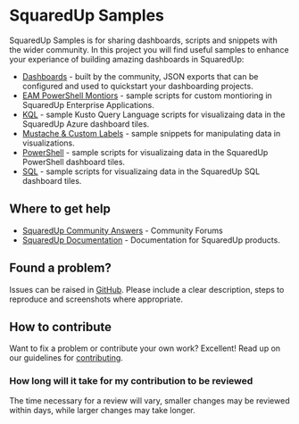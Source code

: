 # SquaredUp Samples
SquaredUp Samples is for sharing dashboards, scripts and snippets with the wider community. In this project you will find useful samples to enhance your experiance of building amazing dashboards in SquaredUp:

* [Dashboards](https://github.com/squaredup/samples/tree/master/Dashboards) - built by the community, JSON exports that can be configured and used to quickstart your dashboarding projects.
* [EAM PowerShell Montiors](https://github.com/squaredup/samples/tree/master/EAM%20PowerShell%20Monitors) - sample scripts for custom montioring in SquaredUp Enterprise Applications.
* [KQL](https://github.com/squaredup/samples/tree/master/KQL) - sample Kusto Query Language scripts for visualizaing data in the SquaredUp Azure dashboard tiles.
* [Mustache & Custom Labels](https://github.com/squaredup/samples/tree/master/Mustache%20%26%20Custom%20Labels) - sample snippets for manipulating data in visualizations.
* [PowerShell](https://github.com/squaredup/samples/tree/master/PowerShell) - sample scripts for visualizaing data in the SquaredUp PowerShell dashboard tiles.
* [SQL](https://github.com/squaredup/samples/tree/master/SQL) - sample scripts for visualizaing data in the SquaredUp SQL dashboard tiles.

## Where to get help
- [SquaredUp Community Answers](https://community.squaredup.com/) - Community Forums
- [SquaredUp Documentation](https://support.squaredup.com/) - Documentation for SquaredUp products.

## Found a problem?

Issues can be raised in [GitHub].
Please include a clear description, steps to reproduce and screenshots where appropriate.

## How to contribute

Want to fix a problem or contribute your own work? Excellent!
Read up on our guidelines for [contributing][contributing].

### How long will it take for my contribution to be reviewed
The time necessary for a review will vary, smaller changes may be reviewed within days, while larger changes may take longer.

[contributing]: https://github.com/squaredup/samples/blob/master/CONTRIBUTING.md
[github]: https://github.com/squaredup/samples
